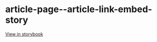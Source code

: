 # article-page--article-link-embed-story

[View in storybook](https://raw.githack.com/Independent-Digital-News-and-Media-Ltd/standard-pwamp-sb/PR-312-sb/index.html?path=/story/article-page--article-link-embed-story)